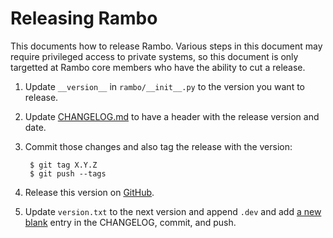 # Releasing Rambo

This documents how to release Rambo. Various steps in this document may
require privileged access to private systems, so this document is only
targetted at Rambo core members who have the ability to cut a release.

1. Update `__version__` in `rambo/__init__.py` to the version you want to release.

1. Update [CHANGELOG.md](https://github.com/terminal-labs/rambo/blob/master/CHANGELOG.md) to have a header with the release version and date.

1. Commit those changes and also tag the release with the version:

        $ git tag X.Y.Z
        $ git push --tags

1. Release this version on [GitHub](https://github.com/terminal-labs/rambo/releases).

1. Update `version.txt` to the next version and append `.dev` and add
  [a new blank](https://github.com/terminal-labs/rambo/blob/c955146f3b8e88bb24dddc3755b3b8751a970b1a/CHANGELOG.md) entry in the CHANGELOG, commit, and push.
